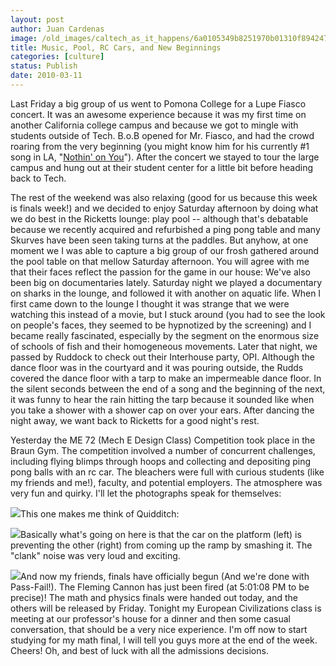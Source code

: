```yaml
---
layout: post
author: Juan Cardenas
image: /old_images/caltech_as_it_happens/6a0105349b8251970b01310f894247970c.jpg
title: Music, Pool, RC Cars, and New Beginnings
categories: [culture]
status: Publish
date: 2010-03-11
---
```


Last Friday a big group of us went to Pomona College for a Lupe Fiasco concert. It was an awesome experience because it was my first time on another California college campus and because we got to mingle with students outside of Tech. B.o.B opened for Mr. Fiasco, and had the crowd roaring from the very beginning (you might know him for his currently #1 song in LA, "[Nothin' on You](https://www.youtube.com/watch?v=8PTDv_szmL0)"). After the concert we stayed to tour the large campus and hung out at their student center for a little bit before heading back to Tech.

The rest of the weekend was also relaxing (good for us because this week is finals week!) and we decided to enjoy Saturday afternoon by doing what we do best in the Ricketts lounge: play pool -- although that's debatable because we recently acquired and refurbished a ping pong table and many Skurves have been seen taking turns at the paddles. But anyhow, at one moment we I was able to capture a big group of our frosh gathered around the pool table on that mellow Saturday afternoon. You will agree with me that their faces reflect the passion for the game in our house:
We've also been big on documentaries lately. Saturday night we played a documentary on sharks in the lounge, and followed it with another on aquatic life. When I first came down to the lounge I thought it was strange that we were watching this instead of a movie, but I stuck around (you had to see the look on people's faces, they seemed to be hypnotized by the screening) and I became really fascinated, especially by the segment on the enormous size of schools of fish and their homogeneous movements. Later that night, we passed by Ruddock to check out their Interhouse party, OPI. Although the dance floor was in the courtyard and it was pouring outside, the Rudds covered the dance floor with a tarp to make an impermeable dance floor. In the silent seconds between the end of a song and the beginning of the next, it was funny to hear the rain hitting the tarp because it sounded like when you take a shower with a shower cap on over your ears. After dancing the night away, we want back to Ricketts for a good night's rest.

Yesterday the ME 72 (Mech E Design Class) Competition took place in the Braun Gym. The competition involved a number of concurrent challenges, including flying blimps through hoops and collecting and depositing ping pong balls with an rc car. The bleachers were full with curious students (like my friends and me!), faculty, and potential employers. The atmosphere was very fun and quirky. I'll let the photographs speak for themselves:

![](/old_images/caltech_as_it_happens/6a0105349b8251970b0120a92349fb970b.jpg)This one makes me think of Quidditch:

![](/old_images/caltech_as_it_happens/6a0105349b8251970b01310f8a024a970c.jpg)Basically what's going on here is that the car on the platform (left) is preventing the other (right) from coming up the ramp by smashing it. The "clank" noise was very loud and exciting.


![](/old_images/caltech_as_it_happens/6a0105349b8251970b01310f8a0342970c.jpg)And now my friends, finals have officially begun (And we're done with Pass-Fail!). The Fleming Cannon has just been fired (at 5:01:08 PM to be precise)! The math and physics finals were handed out today, and the others will be released by Friday. Tonight my European Civilizations class is meeting at our professor's house for a dinner and then some casual conversation, that should be a very nice experience. I'm off now to start studying for my math final, I will tell you guys more at the end of the week. Cheers! Oh, and best of luck with all the admissions decisions.

